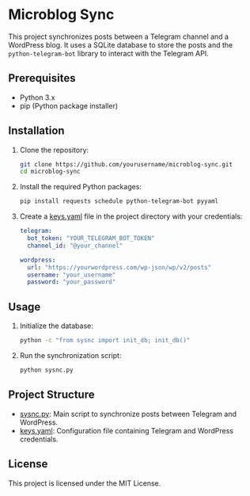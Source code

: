 # Microblog Sync

This project synchronizes posts between a Telegram channel and a WordPress blog. It uses a SQLite database to store the posts and the `python-telegram-bot` library to interact with the Telegram API.

## Prerequisites

- Python 3.x
- pip (Python package installer)

## Installation

1. Clone the repository:

    ```sh
    git clone https://github.com/yourusername/microblog-sync.git
    cd microblog-sync
    ```

2. Install the required Python packages:

    ```sh
    pip install requests schedule python-telegram-bot pyyaml
    ```

3. Create a [keys.yaml](http://_vscodecontentref_/0) file in the project directory with your credentials:

    ```yaml
    telegram:
      bot_token: "YOUR_TELEGRAM_BOT_TOKEN"
      channel_id: "@your_channel"

    wordpress:
      url: "https://yourwordpress.com/wp-json/wp/v2/posts"
      username: "your_username"
      password: "your_password"
    ```

## Usage

1. Initialize the database:

    ```sh
    python -c "from sysnc import init_db; init_db()"
    ```

2. Run the synchronization script:

    ```sh
    python sysnc.py
    ```

## Project Structure

- [sysnc.py](http://_vscodecontentref_/1): Main script to synchronize posts between Telegram and WordPress.
- [keys.yaml](http://_vscodecontentref_/2): Configuration file containing Telegram and WordPress credentials.

## License

This project is licensed under the MIT License.